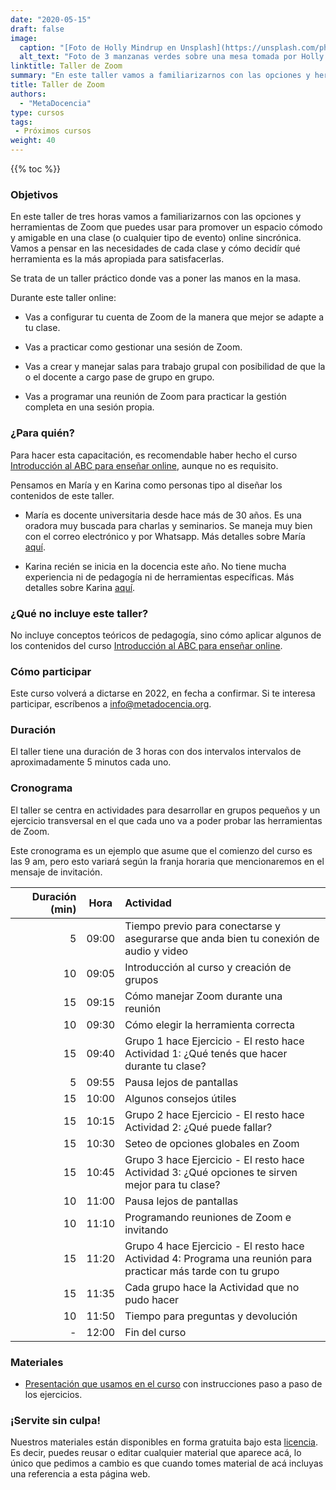 ```yaml
---
date: "2020-05-15"
draft: false
image:
  caption: "[Foto de Holly Mindrup en Unsplash](https://unsplash.com/photos/-uPDkAK6f8A)"
  alt_text: "Foto de 3 manzanas verdes sobre una mesa tomada por Holly Mindrup"
linktitle: Taller de Zoom
summary: "En este taller vamos a familiarizarnos con las opciones y herramientas de Zoom"
title: Taller de Zoom
authors: 
  - "MetaDocencia"
type: cursos
tags:
 - Próximos cursos
weight: 40
---
```


{{% toc %}}

### Objetivos 

En este taller de tres horas vamos a familiarizarnos con las opciones y herramientas de Zoom que puedes usar para promover un espacio cómodo y amigable en una clase (o cualquier tipo de evento) online sincrónica. Vamos a pensar en las necesidades de cada clase y cómo decidír qué herramienta es la más apropiada para satisfacerlas. 

Se trata de un taller práctico donde vas a poner las manos en la masa. 

Durante este taller online:

* Vas a configurar tu cuenta de Zoom de la manera que mejor se adapte a tu clase.

* Vas a practicar como gestionar una sesión de Zoom.

* Vas a crear y manejar salas para trabajo grupal con posibilidad de que la o el docente a cargo pase de grupo en grupo.

* Vas a programar una reunión de Zoom para practicar la gestión completa en una sesión propia. 

### ¿Para quién?

Para hacer esta capacitación, es recomendable haber hecho el curso [Introducción al ABC para enseñar online](https://www.metadocencia.org/curso/intro-abc-online/), aunque no es requisito. 

Pensamos en María y en Karina como personas tipo al diseñar los contenidos de este taller.

* María es docente universitaria desde hace más de 30 años. Es una oradora muy buscada para charlas y seminarios. Se maneja muy bien con el correo electrónico y por Whatsapp. Más detalles sobre María [aquí](https://www.metadocencia.org/persona/maria/).

* Karina recién se inicia en la docencia este año. No tiene mucha experiencia  ni de pedagogía ni de herramientas específicas. Más detalles sobre Karina [aquí](https://www.metadocencia.org/persona/karina/).

### ¿Qué no incluye este taller?

No incluye conceptos teóricos de pedagogía, sino cómo aplicar algunos de los contenidos del curso [Introducción al ABC para enseñar online](https://www.metadocencia.org/curso/intro-abc-online/).
  
### Cómo participar 
Este curso volverá a dictarse en 2022, en fecha a confirmar. Si te interesa participar, escríbenos a info@metadocencia.org.
  
### Duración

El taller tiene una duración de 3 horas con dos intervalos intervalos de aproximadamente 5 minutos cada uno. 

### Cronograma

El taller se centra en actividades para desarrollar en grupos pequeños y un ejercicio transversal en el que cada uno va a poder probar las herramientas de Zoom. 

Este cronograma es un ejemplo que asume que el comienzo del curso es las 9 am, pero esto variará según la franja horaria que mencionaremos en el mensaje de invitación.



|  Duración (min) |Hora   |  Actividad  |
| ---:  | :------:|:----------- |
 | 5  <img width="150"/>| 09:00  | Tiempo previo para conectarse y asegurarse que anda bien tu conexión de audio y video |
 | 10 | 09:05  | Introducción al curso y creación de grupos |
 | 15 | 09:15  | Cómo manejar Zoom durante una reunión | 
 | 10  | 09:30  | Cómo elegir la herramienta correcta | 
 | 15 | 09:40  | Grupo 1 hace Ejercicio - El resto hace Actividad 1: ¿Qué tenés que hacer durante tu clase? |
 | 5  | 09:55  |   Pausa lejos de pantallas |
 | 15 | 10:00  | Algunos consejos útiles |
 | 15 | 10:15 |  Grupo 2 hace Ejercicio - El resto hace Actividad 2: ¿Qué puede fallar? |
 | 15 | 10:30 | Seteo de opciones globales en Zoom |
 | 15 | 10:45 | Grupo 3 hace Ejercicio - El resto hace Actividad 3: ¿Qué opciones te sirven mejor para tu clase? |
 | 10  | 11:00 |   Pausa lejos de pantallas |
 | 10 | 11:10 | Programando reuniones de Zoom e invitando |
 | 15 | 11:20 | Grupo 4 hace Ejercicio - El resto hace Actividad 4: Programa una reunión para practicar más tarde con tu grupo 
 | 15 | 11:35 | Cada grupo hace la Actividad que no pudo hacer |
 | 10 | 11:50 | Tiempo para preguntas y devolución |
 |  - | 12:00 | Fin del curso |

### Materiales

* [Presentación que usamos en el curso](https://docs.google.com/presentation/d/1RnLcOo-x1EML7i-hOgAlw9qB3PIEJ6Y4Wb3JVpUmsrc/edit) con instrucciones paso a paso de los ejercicios. 

### ¡Servite sin culpa!

Nuestros materiales están disponibles en forma gratuita bajo esta [licencia](https://creativecommons.org/licenses/by/4.0/deed.es). Es decir, puedes reusar o editar cualquier material que aparece acá, lo único que pedimos a cambio es que cuando tomes material de acá incluyas una referencia a esta página web.

